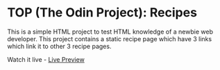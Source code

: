 # TOP (The Odin Project): Recipes

This is a simple HTML project to test HTML knowledge of a newbie web developer. This project contains a static recipe page which have 3 links which link it to other 3 recipe pages.

Watch it live - [Live Preview](https://mr7kitkat.github.io/TOP-RECIPES/)
